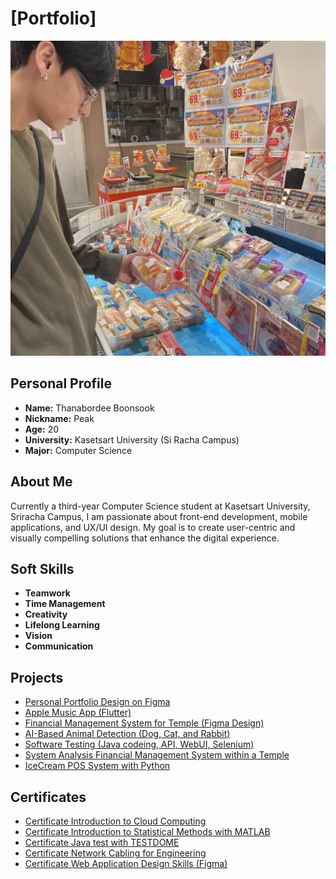 # [Portfolio]
![Profile](image/S__16580611.jpg)

## **Personal Profile** 
- **Name:** Thanabordee Boonsook
- **Nickname:** Peak
- **Age:** 20  
- **University:** Kasetsart University (Si Racha Campus)  
- **Major:** Computer Science

## **About Me**  
Currently a third-year Computer Science student at Kasetsart University, Sriracha Campus, I am passionate about front-end development, mobile applications, and UX/UI design. My goal is to create user-centric and visually compelling solutions that enhance the digital experience.

## Soft Skills  
- **Teamwork**  
- **Time Management**  
- **Creativity**  
- **Lifelong Learning**  
- **Vision**  
- **Communication**  

## **Projects**
-  [Personal Portfolio Design on Figma](https://www.figma.com/proto/gaoY98VdUWmV0GMQx63P7P/Untitled?page-id=0%3A1&node-id=1-2&p=f&viewport=-15163%2C747%2C1.93&t=xapvwVymTI1fC5sD-1&scaling=contain&content-scaling=fixed)
-  [Apple Music App (Flutter)](https://drive.google.com/drive/u/0/folders/1qvXbaAfvlmXT5-YHAvtjULZquGqu1blg)
-  [Financial Management System for Temple (Figma Design)](https://www.figma.com/proto/bPKYXAqnte6J9edHbBK4Jq/Temple?page-id=0%3A1&node-id=74-2&node-type=frame&viewport=558%2C414%2C0.03&t=KtE4ZfMtUHatA5Yx-1&scaling=min-zoom&content-scaling=fixed&starting-point-node-id=92%3A89&show-proto-sidebar=1)
-  [AI-Based Animal Detection (Dog, Cat, and Rabbit)](https://drive.google.com/drive/u/0/folders/1yvVuYAE-nVL6kuneGC8-JfcpyfwDGGaW)
-  [Software Testing (Java codeing, API, WebUI, Selenium)](https://drive.google.com/drive/u/0/folders/1S9rSGZCP8I6Yg61UnRA8lRGqm-ZZyKNE)
-  [System Analysis Financial Management System within a Temple](https://drive.google.com/drive/u/0/folders/1HioC0CDnrlASng4cGd4Y62q50PFwLkCK)
-  [IceCream POS System with Python](https://drive.google.com/drive/u/0/folders/1W37HldjhY5S6MPjhmMdDk3U1m-vNpU7L)

## **Certificates**
-  [Certificate Introduction to Cloud Computing](https://drive.google.com/file/d/1GayzB7pnLWqL3eEs-i0OqS0Rk0quTNXr/view?usp=sharing)
-  [Certificate Introduction to Statistical Methods with MATLAB](https://drive.google.com/file/d/1IBUhY_ye-s9Ryn99zlwXyxMF5FMTyHnb/view?usp=sharing)
-  [Certificate Java test with TESTDOME](https://drive.google.com/file/d/1phKNjTJGVl3ESVhrpiEiynssQKTG5jSA/view?usp=sharing)
-  [Certificate Network Cabling for Engineering](https://drive.google.com/file/d/1KFi6wIZ_6q3cDOGeGoNrBkZibmA2OokT/view?usp=sharing)
-  [Certificate Web Application Design Skills (Figma)](https://drive.google.com/file/d/1Chmwaptpc38ADO6Y9PQqPS8vI9i1tqbR/view?usp=sharing)
